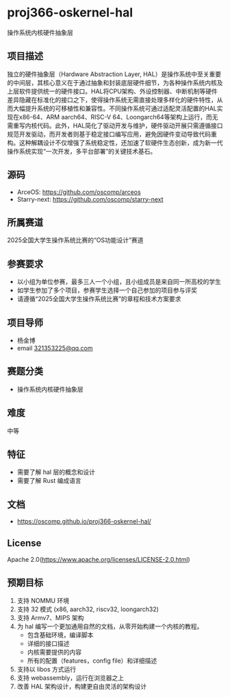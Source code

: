 # proj366-oskernel-hal

操作系统内核硬件抽象层

## 项目描述

独立的硬件抽象层（Hardware Abstraction Layer, HAL）是操作系统中至关重要的中间层，其核心意义在于通过抽象和封装底层硬件细节，为各种操作系统内核及上层软件提供统一的硬件接口。HAL将CPU架构、外设控制器、中断机制等硬件差异隐藏在标准化的接口之下，使得操作系统无需直接处理多样化的硬件特性，从而大幅提升系统的可移植性和兼容性。不同操作系统可通过适配灵活配置的HAL实现在x86-64、ARM aarch64、RISC-V 64、Loongarch64等架构上运行，而无需重写内核代码。此外，HAL简化了驱动开发与维护，硬件驱动开展只需遵循接口规范开发驱动，而开发者则基于稳定接口编写应用，避免因硬件变动导致代码重构。这种解耦设计不仅增强了系统稳定性，还加速了软硬件生态创新，成为新一代操作系统实现“一次开发，多平台部署”的关键技术基石。

## 源码

- ArceOS: <https://github.com/oscomp/arceos>
- Starry-next: <https://github.com/oscomp/starry-next>

## 所属赛道

2025全国大学生操作系统比赛的“OS功能设计”赛道

## 参赛要求

- 以小组为单位参赛，最多三人一个小组，且小组成员是来自同一所高校的学生
- 如学生参加了多个项目，参赛学生选择一个自己参加的项目参与评奖
- 请遵循“2025全国大学生操作系统比赛”的章程和技术方案要求

## 项目导师

- 杨金博
- email <321353225@qq.com>

## 赛题分类

- 操作系统内核硬件抽象层

## 难度

中等

## 特征

- 需要了解 hal 层的概念和设计
- 需要了解 Rust 编成语言

## 文档

- <https://oscomp.github.io/proj366-oskernel-hal/>

## License

Apache 2.0(<https://www.apache.org/licenses/LICENSE-2.0.html>)

## 预期目标

1. 支持 NOMMU 环境
3. 支持 32 模式 (x86, aarch32, riscv32, loongarch32)
4. 支持 Armv7、MIPS 架构
5. 为 hal 编写一个更加通用自然的文档，从零开始构建一个内核的教程。
   - 包含基础环境，编译脚本
   - 详细的接口描述
   - 内核需要提供的内容
   - 所有的配置（features，config file）和详细描述
6. 支持以 libos 方式运行
7. 支持 webassembly，运行在浏览器之上
8. 改善 HAL 架构设计，构建更自由灵活的架构设计
